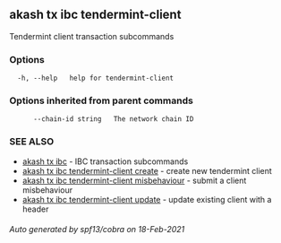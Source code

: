 ## akash tx ibc tendermint-client

Tendermint client transaction subcommands

### Options

```
  -h, --help   help for tendermint-client
```

### Options inherited from parent commands

```
      --chain-id string   The network chain ID
```

### SEE ALSO

* [akash tx ibc](akash_tx_ibc.md)	 - IBC transaction subcommands
* [akash tx ibc tendermint-client create](akash_tx_ibc_tendermint-client_create.md)	 - create new tendermint client
* [akash tx ibc tendermint-client misbehaviour](akash_tx_ibc_tendermint-client_misbehaviour.md)	 - submit a client misbehaviour
* [akash tx ibc tendermint-client update](akash_tx_ibc_tendermint-client_update.md)	 - update existing client with a header

###### Auto generated by spf13/cobra on 18-Feb-2021
